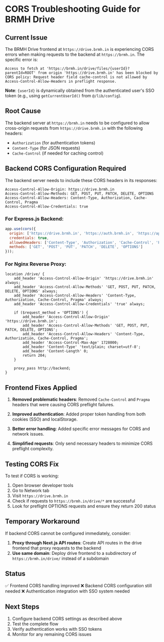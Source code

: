 # CORS Troubleshooting Guide for BRMH Drive

## Current Issue
The BRMH Drive frontend at `https://drive.brmh.in` is experiencing CORS errors when making requests to the backend at `https://brmh.in`. The specific error is:

```
Access to fetch at 'https://brmh.in/drive/files/{userId}?parentId=ROOT' from origin 'https://drive.brmh.in' has been blocked by CORS policy: Request header field cache-control is not allowed by Access-Control-Allow-Headers in preflight response.
```

**Note**: `{userId}` is dynamically obtained from the authenticated user's SSO token (e.g., using `getCurrentUserId()` from `@/lib/config`).

## Root Cause
The backend server at `https://brmh.in` needs to be configured to allow cross-origin requests from `https://drive.brmh.in` with the following headers:
- `Authorization` (for authentication tokens)
- `Content-Type` (for JSON requests)
- `Cache-Control` (if needed for caching control)

## Backend CORS Configuration Required

The backend server needs to include these CORS headers in its responses:

```
Access-Control-Allow-Origin: https://drive.brmh.in
Access-Control-Allow-Methods: GET, POST, PUT, PATCH, DELETE, OPTIONS
Access-Control-Allow-Headers: Content-Type, Authorization, Cache-Control, Pragma
Access-Control-Allow-Credentials: true
```

### For Express.js Backend:
```javascript
app.use(cors({
  origin: ['https://drive.brmh.in', 'https://auth.brmh.in', 'https://app.brmh.in'],
  credentials: true,
  allowedHeaders: ['Content-Type', 'Authorization', 'Cache-Control', 'Pragma'],
  methods: ['GET', 'POST', 'PUT', 'PATCH', 'DELETE', 'OPTIONS']
}));
```

### For Nginx Reverse Proxy:
```nginx
location /drive/ {
    add_header 'Access-Control-Allow-Origin' 'https://drive.brmh.in' always;
    add_header 'Access-Control-Allow-Methods' 'GET, POST, PUT, PATCH, DELETE, OPTIONS' always;
    add_header 'Access-Control-Allow-Headers' 'Content-Type, Authorization, Cache-Control, Pragma' always;
    add_header 'Access-Control-Allow-Credentials' 'true' always;
    
    if ($request_method = 'OPTIONS') {
        add_header 'Access-Control-Allow-Origin' 'https://drive.brmh.in';
        add_header 'Access-Control-Allow-Methods' 'GET, POST, PUT, PATCH, DELETE, OPTIONS';
        add_header 'Access-Control-Allow-Headers' 'Content-Type, Authorization, Cache-Control, Pragma';
        add_header 'Access-Control-Max-Age' 1728000;
        add_header 'Content-Type' 'text/plain; charset=utf-8';
        add_header 'Content-Length' 0;
        return 204;
    }
    
    proxy_pass http://backend;
}
```

## Frontend Fixes Applied

1. **Removed problematic headers**: Removed `Cache-Control` and `Pragma` headers that were causing CORS preflight failures.

2. **Improved authentication**: Added proper token handling from both cookies (SSO) and localStorage.

3. **Better error handling**: Added specific error messages for CORS and network issues.

4. **Simplified requests**: Only send necessary headers to minimize CORS preflight complexity.

## Testing CORS Fix

To test if CORS is working:

1. Open browser developer tools
2. Go to Network tab
3. Visit `https://drive.brmh.in`
4. Check if requests to `https://brmh.in/drive/*` are successful
5. Look for preflight OPTIONS requests and ensure they return 200 status

## Temporary Workaround

If backend CORS cannot be configured immediately, consider:

1. **Proxy through Next.js API routes**: Create API routes in the drive frontend that proxy requests to the backend
2. **Use same domain**: Deploy drive frontend to a subdirectory of `https://brmh.in/drive/` instead of a subdomain

## Status

✅ Frontend CORS handling improved
❌ Backend CORS configuration still needed
❌ Authentication integration with SSO system needed

## Next Steps

1. Configure backend CORS settings as described above
2. Test the complete flow
3. Verify authentication works with SSO tokens
4. Monitor for any remaining CORS issues
